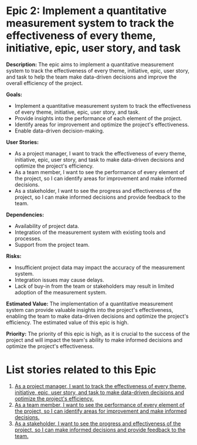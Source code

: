 # Epic 2: Implement a quantitative measurement system to track the effectiveness of every theme, initiative, epic, user story, and task

**Description:** The epic aims to implement a quantitative measurement system to track the effectiveness of every theme, initiative, epic, user story, and task to help the team make data-driven decisions and improve the overall efficiency of the project.

**Goals:**

- Implement a quantitative measurement system to track the effectiveness of every theme, initiative, epic, user story, and task.
- Provide insights into the performance of each element of the project.
- Identify areas for improvement and optimize the project's effectiveness.
- Enable data-driven decision-making.

**User Stories:**

- As a project manager, I want to track the effectiveness of every theme, initiative, epic, user story, and task to make data-driven decisions and optimize the project's efficiency.
- As a team member, I want to see the performance of every element of the project, so I can identify areas for improvement and make informed decisions.
- As a stakeholder, I want to see the progress and effectiveness of the project, so I can make informed decisions and provide feedback to the team.

**Dependencies:**

- Availability of project data.
- Integration of the measurement system with existing tools and processes.
- Support from the project team.

**Risks:**

- Insufficient project data may impact the accuracy of the measurement system.
- Integration issues may cause delays.
- Lack of buy-in from the team or stakeholders may result in limited adoption of the measurement system.

**Estimated Value:** The implementation of a quantitative measurement system can provide valuable insights into the project's effectiveness, enabling the team to make data-driven decisions and optimize the project's efficiency. The estimated value of this epic is high.

**Priority:** The priority of this epic is high, as it is crucial to the success of the project and will impact the team's ability to make informed decisions and optimize the project's effectiveness.

# List stories related to this Epic
1. [As a project manager, I want to track the effectiveness of every theme, initiative, epic, user story, and task to make data-driven decisions and optimize the project's efficiency.](stories/E2story1.md)
2. [As a team member, I want to see the performance of every element of the project, so I can identify areas for improvement and make informed decisions.](stories/E2story2.md)
3. [As a stakeholder, I want to see the progress and effectiveness of the project, so I can make informed decisions and provide feedback to the team.](stories/E2story3.md)